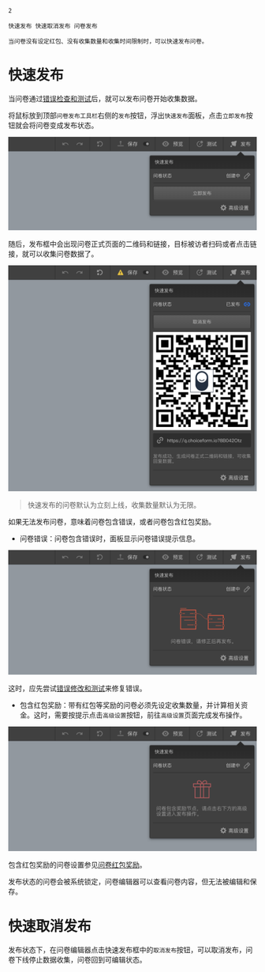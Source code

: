 ```index
2
```
```tag
快速发布 快速取消发布 问卷发布
```
```summary
当问卷没有设定红包、没有收集数量和收集时间限制时，可以快速发布问卷。
```
# 快速发布
当问卷通过[错误检查和测试](../06preview/03debugAndTest.md)后，就可以发布问卷开始收集数据。

将鼠标放到顶部`问卷发布工具栏`右侧的`发布`按钮，浮出`快速发布`面板，点击`立即发布`按钮就会将问卷变成发布状态。

<img src='./assets/normal.png'>

随后，发布框中会出现问卷正式页面的二维码和链接，目标被访者扫码或者点击链接，就可以收集问卷数据了。

<img src='./assets/online.png'>

> 快速发布的问卷默认为立刻上线，收集数量默认为无限。

如果无法发布问卷，意味着问卷包含错误，或者问卷包含红包奖励。
+ 问卷错误：问卷包含错误时，面板显示问卷错误提示信息。
  
<img src='./assets/error.png'>

这时，应先尝试[错误修改和测试](../06preview/03debugAndTest.md)来修复错误。

+ 包含红包奖励：带有红包等奖励的问卷必须先设定收集数量，并计算相关资金。这时，需要按提示点击`高级设置`按钮，前往`高级设置`页面完成发布操作。
  
<img src='./assets/reward.png'>

  包含红包奖励的问卷设置参见[问卷红包奖励](../17advancedFunction/03rewardAndLottery.md)。

发布状态的问卷会被系统锁定，问卷编辑器可以查看问卷内容，但无法被编辑和保存。

# 快速取消发布
发布状态下，在问卷编辑器点击快速发布框中的`取消发布`按钮，可以取消发布，问卷下线停止数据收集，问卷回到可编辑状态。
